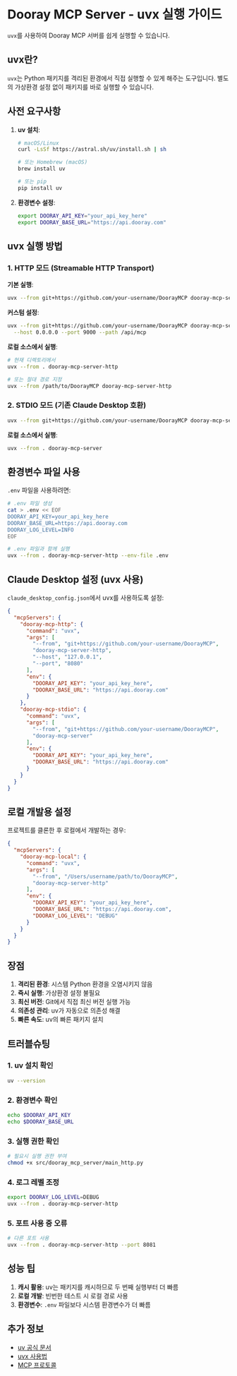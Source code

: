 # Dooray MCP Server - uvx 실행 가이드

`uvx`를 사용하여 Dooray MCP 서버를 쉽게 실행할 수 있습니다.

## uvx란?

`uvx`는 Python 패키지를 격리된 환경에서 직접 실행할 수 있게 해주는 도구입니다. 별도의 가상환경 설정 없이 패키지를 바로 실행할 수 있습니다.

## 사전 요구사항

1. **uv 설치**:
   ```bash
   # macOS/Linux
   curl -LsSf https://astral.sh/uv/install.sh | sh
   
   # 또는 Homebrew (macOS)
   brew install uv
   
   # 또는 pip
   pip install uv
   ```

2. **환경변수 설정**:
   ```bash
   export DOORAY_API_KEY="your_api_key_here"
   export DOORAY_BASE_URL="https://api.dooray.com"
   ```

## uvx 실행 방법

### 1. HTTP 모드 (Streamable HTTP Transport)

**기본 실행**:
```bash
uvx --from git+https://github.com/your-username/DoorayMCP dooray-mcp-server-http
```

**커스텀 설정**:
```bash
uvx --from git+https://github.com/your-username/DoorayMCP dooray-mcp-server-http \
  --host 0.0.0.0 --port 9000 --path /api/mcp
```

**로컬 소스에서 실행**:
```bash
# 현재 디렉토리에서
uvx --from . dooray-mcp-server-http

# 또는 절대 경로 지정
uvx --from /path/to/DoorayMCP dooray-mcp-server-http
```

### 2. STDIO 모드 (기존 Claude Desktop 호환)

```bash
uvx --from git+https://github.com/your-username/DoorayMCP dooray-mcp-server
```

**로컬 소스에서 실행**:
```bash
uvx --from . dooray-mcp-server
```

## 환경변수 파일 사용

`.env` 파일을 사용하려면:

```bash
# .env 파일 생성
cat > .env << EOF
DOORAY_API_KEY=your_api_key_here
DOORAY_BASE_URL=https://api.dooray.com
DOORAY_LOG_LEVEL=INFO
EOF

# .env 파일과 함께 실행
uvx --from . dooray-mcp-server-http --env-file .env
```

## Claude Desktop 설정 (uvx 사용)

`claude_desktop_config.json`에서 uvx를 사용하도록 설정:

```json
{
  "mcpServers": {
    "dooray-mcp-http": {
      "command": "uvx",
      "args": [
        "--from", "git+https://github.com/your-username/DoorayMCP",
        "dooray-mcp-server-http",
        "--host", "127.0.0.1",
        "--port", "8080"
      ],
      "env": {
        "DOORAY_API_KEY": "your_api_key_here",
        "DOORAY_BASE_URL": "https://api.dooray.com"
      }
    },
    "dooray-mcp-stdio": {
      "command": "uvx",
      "args": [
        "--from", "git+https://github.com/your-username/DoorayMCP",
        "dooray-mcp-server"
      ],
      "env": {
        "DOORAY_API_KEY": "your_api_key_here", 
        "DOORAY_BASE_URL": "https://api.dooray.com"
      }
    }
  }
}
```

## 로컬 개발용 설정

프로젝트를 클론한 후 로컬에서 개발하는 경우:

```json
{
  "mcpServers": {
    "dooray-mcp-local": {
      "command": "uvx",
      "args": [
        "--from", "/Users/username/path/to/DoorayMCP",
        "dooray-mcp-server-http"
      ],
      "env": {
        "DOORAY_API_KEY": "your_api_key_here",
        "DOORAY_BASE_URL": "https://api.dooray.com",
        "DOORAY_LOG_LEVEL": "DEBUG"
      }
    }
  }
}
```

## 장점

1. **격리된 환경**: 시스템 Python 환경을 오염시키지 않음
2. **즉시 실행**: 가상환경 설정 불필요
3. **최신 버전**: Git에서 직접 최신 버전 실행 가능
4. **의존성 관리**: uv가 자동으로 의존성 해결
5. **빠른 속도**: uv의 빠른 패키지 설치

## 트러블슈팅

### 1. uv 설치 확인
```bash
uv --version
```

### 2. 환경변수 확인
```bash
echo $DOORAY_API_KEY
echo $DOORAY_BASE_URL
```

### 3. 실행 권한 확인
```bash
# 필요시 실행 권한 부여
chmod +x src/dooray_mcp_server/main_http.py
```

### 4. 로그 레벨 조정
```bash
export DOORAY_LOG_LEVEL=DEBUG
uvx --from . dooray-mcp-server-http
```

### 5. 포트 사용 중 오류
```bash
# 다른 포트 사용
uvx --from . dooray-mcp-server-http --port 8081
```

## 성능 팁

1. **캐시 활용**: uv는 패키지를 캐시하므로 두 번째 실행부터 더 빠름
2. **로컬 개발**: 빈번한 테스트 시 로컬 경로 사용
3. **환경변수**: `.env` 파일보다 시스템 환경변수가 더 빠름

## 추가 정보

- [uv 공식 문서](https://docs.astral.sh/uv/)
- [uvx 사용법](https://docs.astral.sh/uv/guides/tools/)
- [MCP 프로토콜](https://modelcontextprotocol.io/)